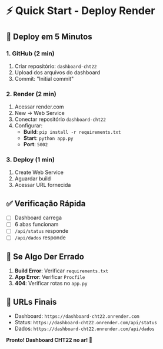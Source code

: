 # ⚡ Quick Start - Deploy Render

## 🚀 Deploy em 5 Minutos

### 1. GitHub (2 min)
1. Criar repositório: `dashboard-cht22`
2. Upload dos arquivos do dashboard
3. Commit: "Initial commit"

### 2. Render (2 min)
1. Acessar render.com
2. New → Web Service
3. Conectar repositório `dashboard-cht22`
4. Configurar:
   - **Build**: `pip install -r requirements.txt`
   - **Start**: `python app.py`
   - **Port**: `5002`

### 3. Deploy (1 min)
1. Create Web Service
2. Aguardar build
3. Acessar URL fornecida

## ✅ Verificação Rápida

- [ ] Dashboard carrega
- [ ] 6 abas funcionam
- [ ] `/api/status` responde
- [ ] `/api/dados` responde

## 🔧 Se Algo Der Errado

1. **Build Error**: Verificar `requirements.txt`
2. **App Error**: Verificar `Procfile`
3. **404**: Verificar rotas no `app.py`

## 📱 URLs Finais

- Dashboard: `https://dashboard-cht22.onrender.com`
- Status: `https://dashboard-cht22.onrender.com/api/status`
- Dados: `https://dashboard-cht22.onrender.com/api/dados`

**Pronto! Dashboard CHT22 no ar! 🎉**

